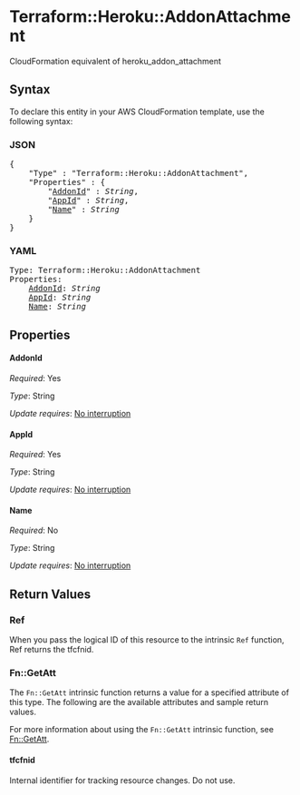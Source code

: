 # Terraform::Heroku::AddonAttachment

CloudFormation equivalent of heroku_addon_attachment

## Syntax

To declare this entity in your AWS CloudFormation template, use the following syntax:

### JSON

<pre>
{
    "Type" : "Terraform::Heroku::AddonAttachment",
    "Properties" : {
        "<a href="#addonid" title="AddonId">AddonId</a>" : <i>String</i>,
        "<a href="#appid" title="AppId">AppId</a>" : <i>String</i>,
        "<a href="#name" title="Name">Name</a>" : <i>String</i>
    }
}
</pre>

### YAML

<pre>
Type: Terraform::Heroku::AddonAttachment
Properties:
    <a href="#addonid" title="AddonId">AddonId</a>: <i>String</i>
    <a href="#appid" title="AppId">AppId</a>: <i>String</i>
    <a href="#name" title="Name">Name</a>: <i>String</i>
</pre>

## Properties

#### AddonId

_Required_: Yes

_Type_: String

_Update requires_: [No interruption](https://docs.aws.amazon.com/AWSCloudFormation/latest/UserGuide/using-cfn-updating-stacks-update-behaviors.html#update-no-interrupt)

#### AppId

_Required_: Yes

_Type_: String

_Update requires_: [No interruption](https://docs.aws.amazon.com/AWSCloudFormation/latest/UserGuide/using-cfn-updating-stacks-update-behaviors.html#update-no-interrupt)

#### Name

_Required_: No

_Type_: String

_Update requires_: [No interruption](https://docs.aws.amazon.com/AWSCloudFormation/latest/UserGuide/using-cfn-updating-stacks-update-behaviors.html#update-no-interrupt)

## Return Values

### Ref

When you pass the logical ID of this resource to the intrinsic `Ref` function, Ref returns the tfcfnid.

### Fn::GetAtt

The `Fn::GetAtt` intrinsic function returns a value for a specified attribute of this type. The following are the available attributes and sample return values.

For more information about using the `Fn::GetAtt` intrinsic function, see [Fn::GetAtt](https://docs.aws.amazon.com/AWSCloudFormation/latest/UserGuide/intrinsic-function-reference-getatt.html).

#### tfcfnid

Internal identifier for tracking resource changes. Do not use.

